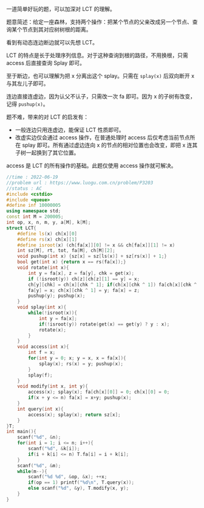 一道简单好玩的题，可以加深对 LCT 的理解。

题意简述：给定一座森林，支持两个操作：把某个节点的父亲改成另一个节点、查询某个节点到其对应树树根的距离。

看到有动态连边断边就可以先想 LCT。

LCT 的特点是长于处理序列信息。对于这种查询到根的路径，不用换根，只需 access 后直接查询 Splay 即可。

至于断边，也可以理解为把 x 分离出这个 splay。只需在 `splay(x)` 后双向断开 x 与其左儿子即可。

连边直接连虚边，因为认父不认子，只需改一次 fa 即可。因为 x 的子树有改变，记得 `pushup(x)`。

题不难，带来的对 LCT 的启发有：

- 一般连边只用连虚边，能保证 LCT 性质即可。
- 改虚实边仅会通过 access 操作，在普通处理时 access 后仅考虑当前节点所在 splay 即可。所有通过虚边连向 x 的节点的相对位置也会改变，即把 x 连其子树一起换到了其它位置。

access 是 LCT 的所有操作的基础。此题仅使用 access 操作就可解决。

```cpp
//time : 2022-06-19
//problem url : https://www.luogu.com.cn/problem/P3203
//status : AC
#include <cstdio>
#include <queue>
#define inf 10000005
using namespace std;
const int M = 200005;
int op, x, n, m, y, a[M], k[M];
struct LCT{
	#define ls(x) ch[x][0]
	#define rs(x) ch[x][1]
    #define isroot(x) (ch[fa[x]][0] != x && ch[fa[x]][1] != x)
	int sz[M], rt, tot, fa[M], ch[M][2];
	void pushup(int x) {sz[x] = sz[ls(x)] + sz[rs(x)] + 1;}
	bool get(int x) {return x == rs(fa[x]);}
	void rotate(int x){ 
		int y = fa[x], z = fa[y], chk = get(x);
        if (!isroot(y)) ch[z][ch[z][1] == y] = x; 
		ch[y][chk] = ch[x][chk ^ 1]; if(ch[x][chk ^ 1]) fa[ch[x][chk ^ 1]] = y; 
		fa[y] = x; ch[x][chk ^ 1] = y; fa[x] = z; 
		pushup(y); pushup(x); 
	}
	void splay(int x){
		while(!isroot(x)){
			int y = fa[x];
			if(!isroot(y)) rotate(get(x) == get(y) ? y : x);
			rotate(x);
		}
	}
	void access(int x){
        int f = x;
        for(int y = 0; x; y = x, x = fa[x]){
            splay(x); rs(x) = y; pushup(x);
        }
        splay(f);
    }
	void modify(int x, int y){
		access(x); splay(x); fa[ch[x][0]] = 0; ch[x][0] = 0; 
		if(x + y <= n) fa[x] = x+y; pushup(x);
	}
	int query(int x){
		access(x); splay(x); return sz[x];
	}
}T;
int main(){
	scanf("%d", &n);
	for(int i = 1; i <= n; i++){
		scanf("%d", &k[i]); 
		if(i + k[i] <= n) T.fa[i] = i + k[i];
	}
	scanf("%d", &m);
	while(m--){
		scanf("%d %d", &op, &x); ++x;
		if(op == 1) printf("%d\n", T.query(x));
		else scanf("%d", &y), T.modify(x, y);
	}
} 
```